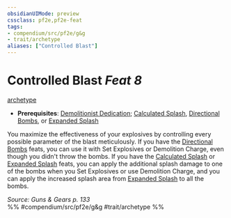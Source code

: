 ```yaml
---
obsidianUIMode: preview
cssclass: pf2e,pf2e-feat
tags:
- compendium/src/pf2e/g&g
- trait/archetype
aliases: ["Controlled Blast"]
---
```

# Controlled Blast  *Feat 8*  
[archetype](../../rules/traits/archetype.md)  

- **Prerequisites**: [Demolitionist Dedication](demolitionist-dedication-g-g.md); [Calculated Splash](calculated-splash.md), [Directional Bombs](directional-bombs.md), or [Expanded Splash](expanded-splash.md)

You maximize the effectiveness of your explosives by controlling every possible parameter of the blast meticulously. If you have the [Directional Bombs](directional-bombs.md) feats, you can use it with Set Explosives or Demolition Charge, even though you didn't throw the bombs. If you have the [Calculated Splash](calculated-splash.md) or [Expanded Splash](expanded-splash.md) feats, you can apply the additional splash damage to one of the bombs when you Set Explosives or use Demolition Charge, and you can apply the increased splash area from [Expanded Splash](expanded-splash.md) to all the bombs.

*Source: Guns & Gears p. 133*  
%% #compendium/src/pf2e/g&g #trait/archetype %%